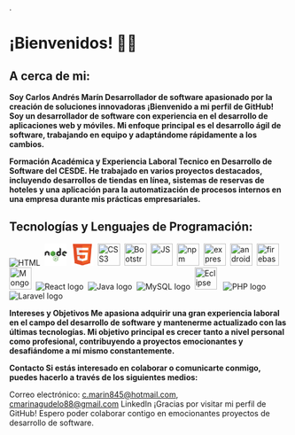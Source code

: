 .
# ¡Bienvenidos! 🤙🏻
## A cerca de mi:
**Soy Carlos Andrés Marín
Desarrollador de software apasionado por la creación de soluciones innovadoras
¡Bienvenido a mi perfil de GitHub! Soy un desarrollador de software con experiencia en el desarrollo de aplicaciones web y móviles. Mi enfoque principal es el desarrollo ágil de software, trabajando en equipo y adaptándome rápidamente a los cambios.**

**Formación Académica y Experiencia Laboral
Tecnico en Desarrollo de Software del CESDE.
He trabajado en varios proyectos destacados, incluyendo desarrollos de tiendas en línea, sistemas de reservas de hoteles y una aplicación para la automatización de procesos internos en una empresa durante mis prácticas empresariales.**

## Tecnologías y Lenguajes de Programación:
<div>
  <img src="https://cdn.jsdelivr.net/gh/devicons/devicon/icons/git/git-plain.svg" title="Git" alt="HTML" width="40" height="40"/>&nbsp;
  <img src="https://raw.githubusercontent.com/devicons/devicon/1119b9f84c0290e0f0b38982099a2bd027a48bf1/icons/nodejs/nodejs-original-wordmark.svg" title="Node.js"  width="40" height="40"/>&nbsp;
  <img src="https://github.com/devicons/devicon/blob/master/icons/html5/html5-original.svg" title="HTML5" alt="HTML" width="40" height="40"/>&nbsp;
  <img src="https://cdn.jsdelivr.net/gh/devicons/devicon/icons/css3/css3-original.svg" title="CSS3" width="40" height="40"/>&nbsp;
  <img src="https://cdn.jsdelivr.net/gh/devicons/devicon/icons/bootstrap/bootstrap-original.svg" title="Bootstrap" width="40" height="40"/>&nbsp;
  <img src="https://cdn.jsdelivr.net/gh/devicons/devicon/icons/javascript/javascript-original.svg" title="JS" width="40" height="40"/>&nbsp;
  <img src="https://cdn.jsdelivr.net/gh/devicons/devicon/icons/npm/npm-original-wordmark.svg" title="npm" width="40" height="40"/>&nbsp;
  <img src="https://cdn.jsdelivr.net/gh/devicons/devicon/icons/express/express-original-wordmark.svg" title="express" width="40" height="40"/>&nbsp;
  <img src="https://cdn.jsdelivr.net/gh/devicons/devicon/icons/androidstudio/androidstudio-original.svg" title="androidStudio" width="40" height="40"/>&nbsp;
  <img src="https://cdn.jsdelivr.net/gh/devicons/devicon/icons/firebase/firebase-plain.svg" title="firebase" width="40" height="40"/>&nbsp;
  <img src="https://cdn.jsdelivr.net/gh/devicons/devicon/icons/mongodb/mongodb-plain-wordmark.svg" title="MongoDB" width="40" height="40"/>&nbsp;
  <img src="https://cdn.jsdelivr.net/gh/devicons/devicon/icons/react/react-original.svg" title="React" alt="React logo" width="40" height="40"/>&nbsp;
  <img src="https://cdn.jsdelivr.net/gh/devicons/devicon/icons/java/java-original.svg" title="Java" alt="Java logo" width="40" height="40"/>&nbsp;
  <img src="https://cdn.jsdelivr.net/gh/devicons/devicon/icons/mysql/mysql-original.svg" title="MySQL" alt="MySQL logo" width="40" height="40"/>&nbsp;
  <img src="https://cdn.jsdelivr.net/gh/devicons/devicon/icons/eclipse/eclipse-original.svg" title="Eclipse" width="40" height="40"/> &nbsp;
  <img src="https://cdn.jsdelivr.net/gh/devicons/devicon/icons/php/php-original.svg" title="PHP" alt="PHP logo" width="40" height="40"/>&nbsp;
  <img src="https://cdn.jsdelivr.net/npm/laravel-elixir-icons@2.0.4/index.min.js" title="Laravel" alt="Laravel logo" width="40" height="40"/>&nbsp;
</div>


**Intereses y Objetivos
Me apasiona adquirir una gran experiencia laboral en el campo del desarrollo de software y mantenerme actualizado con las últimas tecnologías. Mi objetivo principal es crecer tanto a nivel personal como profesional, contribuyendo a proyectos emocionantes y desafiándome a mí mismo constantemente.**

**Contacto
Si estás interesado en colaborar o comunicarte conmigo, puedes hacerlo a través de los siguientes medios:**

Correo electrónico: c.marin845@hotmail.com, cmarinagudelo88@gmail.com
LinkedIn
¡Gracias por visitar mi perfil de GitHub! Espero poder colaborar contigo en emocionantes proyectos de desarrollo de software.
